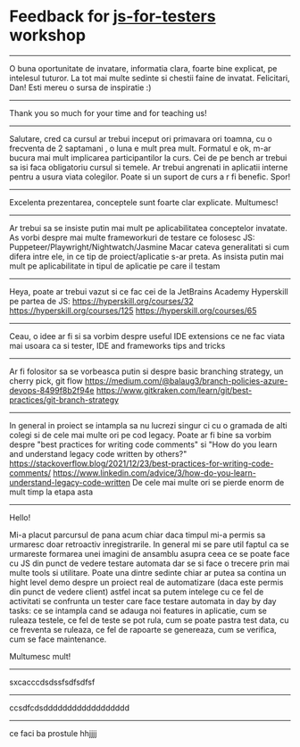 # Feedback for [js-for-testers](https://github.com/danrusu/js-for-testers) workshop

***
O buna oportunitate de invatare, informatia clara, foarte bine explicat, pe intelesul tuturor. La tot mai multe sedinte si chestii faine de invatat. Felicitari, Dan! Esti mereu o sursa de inspiratie :)
***
Thank you so much for your time and for teaching us! 
***
Salutare, cred ca cursul ar trebui inceput ori primavara ori toamna, cu o frecventa de 2 saptamani , o luna e mult prea mult. Formatul e ok, m-ar bucura mai mult implicarea participantilor la curs.
Cei de pe bench ar trebui sa isi faca obligatoriu cursul si temele. Ar trebui angrenati in aplicatii interne pentru a usura viata colegilor. Poate si un suport de curs a r fi benefic. Spor!
***
Excelenta prezentarea, conceptele sunt foarte clar explicate. Multumesc!
***
Ar trebui sa se insiste putin mai mult pe aplicabilitatea conceptelor invatate.
As vorbi despre mai multe frameworkuri de testare ce folosesc JS: Puppeteer/Playwright/Nightwatch/Jasmine
Macar cateva generalitati si cum difera intre ele, in ce tip de proiect/aplicatie s-ar preta. As insista putin mai mult pe aplicabilitate in tipul de aplicatie pe care il testam
***
Heya, poate ar trebui vazut si ce fac cei de la JetBrains Academy Hyperskill pe partea de JS: https://hyperskill.org/courses/32
https://hyperskill.org/courses/125
https://hyperskill.org/courses/65
***
Ceau, o idee ar fi si sa vorbim despre useful IDE extensions ce ne fac viata mai usoara ca si tester, IDE and frameworks tips and tricks
***
Ar fi folositor sa se vorbeasca putin si despre  basic branching  strategy, un cherry pick, git flow
https://medium.com/@balaug3/branch-policies-azure-devops-8499f8b2f94e
https://www.gitkraken.com/learn/git/best-practices/git-branch-strategy
***
In general in proiect se intampla sa nu lucrezi singur ci cu o gramada de alti colegi si de cele mai multe ori pe cod legacy. Poate ar fi bine sa vorbim despre "best practices for writing code comments" si "How do you learn and understand legacy code written by others?"
https://stackoverflow.blog/2021/12/23/best-practices-for-writing-code-comments/
https://www.linkedin.com/advice/3/how-do-you-learn-understand-legacy-code-written 
De cele mai multe ori se pierde enorm de mult timp  la etapa asta

***
Hello!

Mi-a placut parcursul de pana acum chiar daca timpul mi-a permis sa urmaresc doar retroactiv inregistrarile.
In general mi se pare util faptul ca se urmareste formarea unei imagini de ansamblu asupra ceea ce se poate face cu JS din punct de vedere testare automata dar se si face o trecere prin mai multe tools si utilitare. 
Poate una dintre sedinte chiar ar putea sa contina un hight level demo despre un proiect real de automatizare (daca este permis din punct de vedere client) astfel incat sa putem intelege cu ce fel de activitati se confrunta un tester care face testare automata in day by day tasks: ce se intampla cand se adauga noi features in aplicatie, cum se ruleaza testele, ce fel de teste se pot rula, cum se poate pastra test data, cu ce freventa se ruleaza, ce fel de rapoarte se genereaza, cum se verifica, cum se face maintenance. 

Multumesc mult!
***
sxcacccdsdssfsdfsdfsf
***
ccsdfcdsdddddddddddddddddd
***
ce faci ba prostule hhjjjj